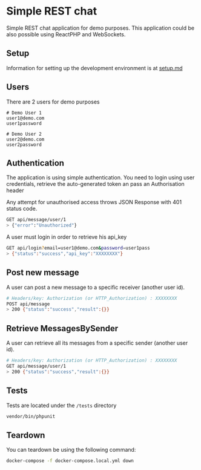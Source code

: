 # Simple REST chat

Simple REST chat application for demo purposes.
This application could be also possible using ReactPHP and WebSockets.

## Setup
Information for setting up the development environment is at [setup.md][0]
 
## Users
There are 2 users for demo purposes
```
# Demo User 1
user1@demo.com
user1password

# Demo User 2
user2@demo.com
user2password
```

## Authentication
The application is using simple authentication.
You need to login using user credentials, retrieve the auto-generated token
an pass an Authorisation header

Any attempt for unauthorised access throws JSON Response with 401 status code.
```bash
GET api/message/user/1
> {"error":"Unauthorized"}
```
A user must login in order to retrieve his api_key
```bash
GET api/login?email=user1@demo.com&password=user1pass
> {"status":"success","api_key":"XXXXXXXX"}
```

## Post new message
A user can post a new message to a specific receiver (another user id).
```bash
# Headers/key: Authorization (or HTTP_Authorization) : XXXXXXXX
POST api/message
> 200 {"status":"success","result":{}}
```

## Retrieve MessagesBySender
A user can retrieve all its messages from a specific sender (another user id).
```bash
# Headers/key: Authorization (or HTTP_Authorization) : XXXXXXXX
GET api/message/user/1
> 200 {"status":"success","result":{}}
```

## Tests
Tests are located under the `/tests` directory
```bash
vendor/bin/phpunit
```

## Teardown
You can teardown be using the following command:
```bash
docker-compose -f docker-compose.local.yml down
```

[0]: setup.md